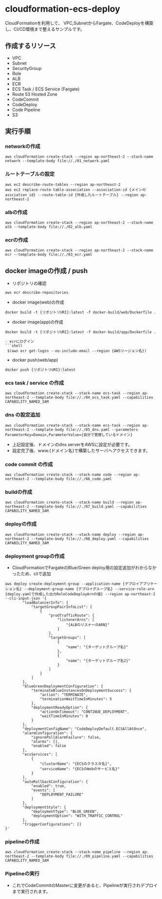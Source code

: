 # cloudformation-ecs-deploy

CloudFormationを利用して、
VPC,SubnetからFargate、CodeDeployを構築し、CI/CD環境まで整えるサンプルです。

## 作成するリソース
- VPC
- Subnet
- SecurityGroup
- Role
- ALB
- ECR
- ECS Task / ECS Service (Fargate)
- Route 53 Hosted Zone
- CodeCommit
- CodeDeploy
- Code Pipeline
- S3

## 実行手順

### networkの作成
```shell
aws cloudformation create-stack --region ap-northeast-2 --stack-name network --template-body file://./01_network.yaml
```
### ルートテーブルの設定
```
aws ec2 describe-route-tables --region ap-northeast-2
aws ec2 replace-route-table-association --association-id {メインのassciation id} --route-table-id {作成したルートテーブル} --region ap-northeast-2
```

### albの作成
```shell
aws cloudformation create-stack --region ap-northeast-2 --stack-name alb --template-body file://./02_alb.yaml
```

### ecrの作成
```shell
aws cloudformation create-stack --region ap-northeast-2 --stack-name ecr --template-body file://./03_ecr.yaml
```

## docker imageの作成 / push
- リポジトリの確認
```shell
aws ecr describe-repositories
```
- docker image(web)の作成
```shell
docker build -t {リポジトリURI}:latest -f docker-build/web/Dockerfile . 
```
- docker image(app)の作成
```shell
docker build -t {リポジトリURI}:latest -f docker-build/app/Dockerfile . 
```

```
- ecrにログイン
```shell
 $(aws ecr get-login --no-include-email --region {AWSリージョン名})
```
- docker push(web/app)
```
docker push {リポジトリURI}:latest
```

### ecs task / service の作成
```shell
aws cloudformation create-stack --stack-name ecs-task --region ap-northeast-2 --template-body file://./04_ecs_task.yaml --capabilities CAPABILITY_NAMED_IAM
```

### dns の設定追加
```shell
aws cloudformation create-stack --stack-name ecs-task --region ap-northeast-2 --template-body file://./05_dns.yaml --parameters ParameterKey=Domain,ParameterValue={自分で管理しているドメイン}
```
- 上記設定後、ドメインのdns serverをAWSに設定が必要です。
- 設定完了後、www.{ドメイン名}で構築したサーバへアクセスできます。

### code commit の作成
```shell
aws cloudformation create-stack --stack-name code --region ap-northeast-2 --template-body file://./06_code.yaml
```

### buildの作成
```shell
aws cloudformation create-stack --stack-name build --region ap-northeast-2 --template-body file://./07_build.yaml --capabilities CAPABILITY_NAMED_IAM
```

### deployの作成
```shell
aws cloudformation create-stack --stack-name deploy --region ap-northeast-2 --template-body file://./08_deploy.yaml --capabilities CAPABILITY_NAMED_IAM
```

### deployment groupの作成
- CloudFormationでFargateのBlue/Green deploy用の設定追加がわからなかったため、cliで追加

```shell
aws deploy create-deployment-group --application-name {デプロイアプリケーション名} --deployment-group-name {デプロイグループ名} --service-role-arn {deploy.yamlで作成した出力RoleCodeDeployArnの値} --region ap-northeast-2 --cli-input-json '{
        "loadBalancerInfo": {
            "targetGroupPairInfoList": [
                {
                    "prodTrafficRoute": {
                        "listenerArns": [
                            "{ALBのリスナーのARN}"
                        ]
                    }, 
                    "targetGroups": [
                        {
                            "name": "{ターゲットグループ名}"
                        }, 
                        {
                            "name": "{ターゲットグループ名2}"
                        }
                    ]
                }
            ]
        }, 
        "blueGreenDeploymentConfiguration": {
            "terminateBlueInstancesOnDeploymentSuccess": {
                "action": "TERMINATE", 
                "terminationWaitTimeInMinutes": 5
            }, 
            "deploymentReadyOption": {
                "actionOnTimeout": "CONTINUE_DEPLOYMENT", 
                "waitTimeInMinutes": 0
            }
        }, 
        "deploymentConfigName": "CodeDeployDefault.ECSAllAtOnce", 
        "alarmConfiguration": {
            "ignorePollAlarmFailure": false, 
            "alarms": [], 
            "enabled": false
        }, 
        "ecsServices": [
            {
                "clusterName": "{ECSのクラスタ名}",
                "serviceName": "{ECSのWebのサービス名}"
            }
        ],
        "autoRollbackConfiguration": {
            "enabled": true, 
            "events": [
                "DEPLOYMENT_FAILURE"
            ]
        }, 
        "deploymentStyle": {
            "deploymentType": "BLUE_GREEN", 
            "deploymentOption": "WITH_TRAFFIC_CONTROL"
        },
        "triggerConfigurations": []
}'
```

### pipelineの作成
```shell
aws cloudformation create-stack --stack-name pipeline --region ap-northeast-2 --template-body file://./09_pipeline.yaml --capabilities CAPABILITY_NAMED_IAM
```

### Pipelineの実行
- これでCodeCommitのMasterに変更があると、Pipelineが実行されデプロイまで実行されます。